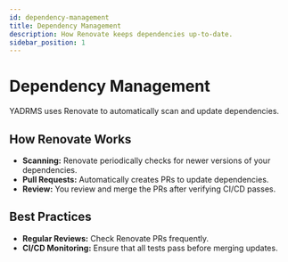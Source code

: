 ```yaml
---
id: dependency-management
title: Dependency Management
description: How Renovate keeps dependencies up-to-date.
sidebar_position: 1
---
```


# Dependency Management

YADRMS uses Renovate to automatically scan and update dependencies.

## How Renovate Works

- **Scanning:** Renovate periodically checks for newer versions of your dependencies.
- **Pull Requests:** Automatically creates PRs to update dependencies.
- **Review:** You review and merge the PRs after verifying CI/CD passes.

## Best Practices

- **Regular Reviews:** Check Renovate PRs frequently.
- **CI/CD Monitoring:** Ensure that all tests pass before merging updates.
